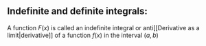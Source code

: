 ## Indefinite and definite integrals:

A function $F(x)$ is called an indefinite integral or anti[[Derivative as a limit|derivative]] of a function $f(x)$ in the interval $(a,b)$ 
